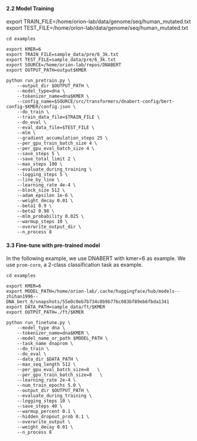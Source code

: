 #### 2.2 Model Training

export TRAIN_FILE=/home/orion-lab/data/genome/seq/human_mutated.txt
export TEST_FILE=/home/orion-lab/data/genome/seq/human_mutated.txt

```
cd examples

export KMER=6
export TRAIN_FILE=sample_data/pre/6_3k.txt
export TEST_FILE=sample_data/pre/6_3k.txt
export SOURCE=/home/orion-lab/repos/DNABERT
export OUTPUT_PATH=output$KMER

python run_pretrain.py \
    --output_dir $OUTPUT_PATH \
    --model_type=dna \
    --tokenizer_name=dna$KMER \
    --config_name=$SOURCE/src/transformers/dnabert-config/bert-config-$KMER/config.json \
    --do_train \
    --train_data_file=$TRAIN_FILE \
    --do_eval \
    --eval_data_file=$TEST_FILE \
    --mlm \
    --gradient_accumulation_steps 25 \
    --per_gpu_train_batch_size 4 \
    --per_gpu_eval_batch_size 4 \
    --save_steps 5 \
    --save_total_limit 2 \
    --max_steps 100 \
    --evaluate_during_training \
    --logging_steps 5 \
    --line_by_line \
    --learning_rate 4e-4 \
    --block_size 512 \
    --adam_epsilon 1e-6 \
    --weight_decay 0.01 \
    --beta1 0.9 \
    --beta2 0.98 \
    --mlm_probability 0.025 \
    --warmup_steps 10 \
    --overwrite_output_dir \
    --n_process 8
```


#### 3.3 Fine-tune with pre-trained model

In the following example,  we use DNABERT with kmer=6 as example. We use `prom-core`, a 2-class classification task as example.

```
cd examples

export KMER=6
export MODEL_PATH=/home/orion-lab/.cache/huggingface/hub/models--zhihan1996--DNA_bert_6/snapshots/55e0c0eb7b734c8b9b77bc083bf89eb6fbda1341
export DATA_PATH=sample_data/ft/$KMER
export OUTPUT_PATH=./ft/$KMER

python run_finetune.py \
    --model_type dna \
    --tokenizer_name=dna$KMER \
    --model_name_or_path $MODEL_PATH \
    --task_name dnaprom \
    --do_train \
    --do_eval \
    --data_dir $DATA_PATH \
    --max_seq_length 512 \
    --per_gpu_eval_batch_size=8   \
    --per_gpu_train_batch_size=8   \
    --learning_rate 2e-4 \
    --num_train_epochs 5.0 \
    --output_dir $OUTPUT_PATH \
    --evaluate_during_training \
    --logging_steps 10 \
    --save_steps 40 \
    --warmup_percent 0.1 \
    --hidden_dropout_prob 0.1 \
    --overwrite_output \
    --weight_decay 0.01 \
    --n_process 8
```